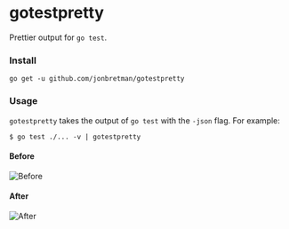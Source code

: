 # gotestpretty

Prettier output for `go test`.

### Install

```
go get -u github.com/jonbretman/gotestpretty
```

### Usage

`gotestpretty` takes the output of `go test` with the `-json` flag. For example:

```
$ go test ./... -v | gotestpretty
```

#### Before
![Before](https://user-images.githubusercontent.com/1671025/59179078-d5b06180-8b58-11e9-96bd-2cb6bc4a1553.png)

#### After
![After](https://user-images.githubusercontent.com/1671025/59179081-d5b06180-8b58-11e9-87bc-67f7fad22ac0.png)
